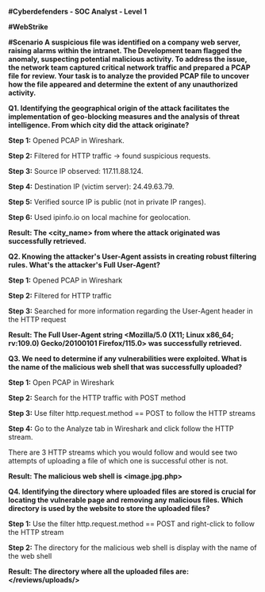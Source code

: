 **#Cyberdefenders - SOC Analyst - Level 1**

**#WebStrike**

**#Scenario
A suspicious file was identified on a company web server, raising alarms within the intranet. The Development team flagged the anomaly, suspecting potential malicious activity. To address the issue, the network team captured critical network traffic and prepared a PCAP file for review.
Your task is to analyze the provided PCAP file to uncover how the file appeared and determine the extent of any unauthorized activity.**

**Q1. Identifying the geographical origin of the attack facilitates the implementation of geo-blocking measures and the analysis of threat intelligence. From which city did the attack originate?**

**Step 1:** Opened PCAP in Wireshark.

**Step 2:** Filtered for HTTP traffic → found suspicious requests.

**Step 3:** Source IP observed: 117.11.88.124.

**Step 4:** Destination IP (victim server): 24.49.63.79.

**Step 5:** Verified source IP is public (not in private IP ranges).

**Step 6:** Used ipinfo.io on local machine for geolocation.

**Result: The <city_name> from where the attack originated was successfully retrieved.**


**Q2. Knowing the attacker's User-Agent assists in creating robust filtering rules. What's the attacker's Full User-Agent?**

**Step 1:** Opened PCAP in Wireshark

**Step 2:** Filtered for HTTP traffic

**Step 3:** Searched for more information regarding the User-Agent header in the HTTP request

**Result: The Full User-Agent string <Mozilla/5.0 (X11; Linux x86_64; rv:109.0) Gecko/20100101 Firefox/115.0> was successfully retrieved.**


**Q3. We need to determine if any vulnerabilities were exploited. What is the name of the malicious web shell that was successfully uploaded?**

**Step 1:** Open PCAP in Wireshark

**Step 2:** Search for the HTTP traffic with POST method

**Step 3:** Use filter http.request.method == POST to follow the HTTP streams

**Step 4:** Go to the Analyze tab in Wireshark and click follow the HTTP stream.

There are 3 HTTP streams which you would follow and would see two attempts of uploading a file of which one is successful other is not.

**Result: The malicious web shell is <image.jpg.php>**


**Q4. Identifying the directory where uploaded files are stored is crucial for locating the vulnerable page and removing any malicious files. Which directory is used by the website to store the uploaded files?**

**Step 1:** Use the filter http.request.method == POST and right-click to follow the HTTP stream

**Step 2:** The directory for the malicious web shell is display with the name of the web shell

**Result: The directory where all the uploaded files are: </reviews/uploads/>**  






